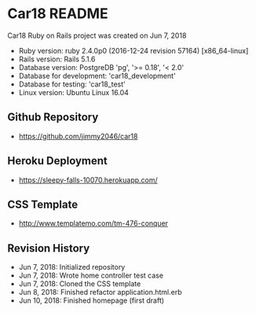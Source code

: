 # Car18 README
Car18 Ruby on Rails project was created on Jun 7, 2018
* Ruby version: ruby 2.4.0p0 (2016-12-24 revision 57164) [x86_64-linux]
* Rails version: Rails 5.1.6
* Database version: PostgreDB 'pg', '>= 0.18', '< 2.0'
* Database for development: 'car18_development'
* Database for testing: 'car18_test'
* Linux version: Ubuntu Linux 16.04

## Github Repository
* https://github.com/jimmy2046/car18

## Heroku Deployment
* https://sleepy-falls-10070.herokuapp.com/

## CSS Template
* http://www.templatemo.com/tm-476-conquer

## Revision History
* Jun 7, 2018: Initialized repository
* Jun 7, 2018: Wrote home controller test case
* Jun 7, 2018: Cloned the CSS template
* Jun 8, 2018: Finished refactor application.html.erb
* Jun 10, 2018: Finished homepage (first draft)
